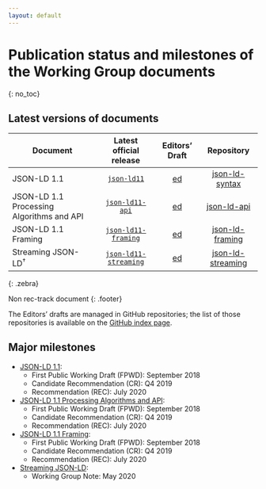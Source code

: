 ```yaml
---
layout: default
---
```


# Publication status and milestones of the Working Group documents
{: no_toc}

## Latest versions of documents

| Document | Latest official release | Editors’ Draft | Repository |
|----------|:-----------------------:|:--------------:|:----------:|
| JSON-LD 1.1  | [`json-ld11`](https://www.w3.org/TR/json-ld11/) | [ed](https://w3c.github.io/json-ld-syntax/) | [json-ld-syntax](https://github.com/w3c/json-ld-syntax/)                  |
| JSON-LD 1.1 Processing Algorithms and API  | [`json-ld11-api`](https://www.w3.org/TR/json-ld11-api/) | [ed](https://w3c.github.io/json-ld-api/)          | [json-ld-api](https://github.com/w3c/json-ld-api/)          |
| JSON-LD 1.1 Framing                    | [`json-ld11-framing`](https://www.w3.org/TR/json-ld11-framing/) | [ed](https://w3c.github.io/json-ld-framing/)          | [json-ld-framing](https://github.com/w3c/json-ld-framing/)                |
| Streaming JSON-LD<sup>†<sup>  | [`json-ld11-streaming`](https://www.w3.org/TR/json-ld11-streaming/) | [ed](https://w3c.github.io/json-ld-streaming/)          | [json-ld-streaming](https://github.com/w3c/json-ld-streaming/)          |
{: .zebra}

Non rec-track document
{: .footer}
<!-- <div data-apiary="specifications"></div> -->

The Editors’ drafts are managed in GitHub repositories; the list of those repositories is available on the [GitHub index page](https://github.com/search?q=topic%3Ajson-ld-wg+org%3Aw3c&type=Repositories).

## Major milestones

* [JSON-LD 1.1](https://www.w3.org/TR/json-ld11-api/):
    * First Public Working Draft (FPWD): September 2018
    * Candidate Recommendation (CR): Q4 2019
    * Recommendation (REC): July 2020 
* [JSON-LD 1.1 Processing Algorithms and API](https://www.w3.org/TR/json-ld11-api/):
    * First Public Working Draft (FPWD): September 2018
    * Candidate Recommendation (CR): Q4 2019
    * Recommendation (REC): July 2020
* [JSON-LD 1.1 Framing](https://www.w3.org/TR/json-ld11-framing/):
    * First Public Working Draft (FPWD): September 2018
    * Candidate Recommendation (CR): Q4 2019
    * Recommendation (REC): July 2020
* [Streaming JSON-LD](https://www.w3.org/TR/json-ld11-streaming/):
    * Working Group Note: May 2020

